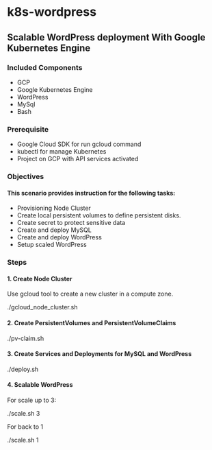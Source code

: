 # k8s-wordpress
## Scalable WordPress deployment With Google Kubernetes Engine

### Included Components
* GCP
* Google Kubernetes Engine
* WordPress
* MySql
* Bash

### Prerequisite
* Google Cloud SDK for run gcloud command
* kubectl for manage Kubernetes
* Project on GCP with API services activated	

### Objectives
#### This scenario provides instruction for the following tasks:
* Provisioning Node Cluster
* Create local persistent volumes to define persistent disks.
* Create secret to protect sensitive data
* Create and deploy MySQL
* Create and deploy WordPress
* Setup scaled WordPress

### Steps
#### 1. Create Node Cluster
Use gcloud tool to create a new cluster in a compute zone.

./gcloud_node_cluster.sh

#### 2. Create PersistentVolumes and PersistentVolumeClaims

./pv-claim.sh

#### 3. Create Services and Deployments for MySQL and WordPress

./deploy.sh

#### 4. Scalable WordPress
For scale up to 3:

./scale.sh 3

For back to 1

./scale.sh 1
